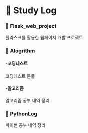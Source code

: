 # 🙌 Study Log

### 📌 Flask_web_project
플라스크를 활용한 웹페이지 개발 프로젝트

### 📌 Alogrithm
#### -코딩테스트
코딩테스트 문풀
#### -알고리즘
알고리즘 공부 내역 정리

### 📌 PythonLog
파이썬 공부 내역 정리
